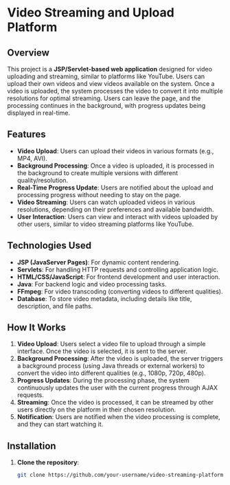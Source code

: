 # Video Streaming and Upload Platform

## Overview

This project is a **JSP/Servlet-based web application** designed for video uploading and streaming, similar to platforms like YouTube. Users can upload their own videos and view videos available on the system. Once a video is uploaded, the system processes the video to convert it into multiple resolutions for optimal streaming. Users can leave the page, and the processing continues in the background, with progress updates being displayed in real-time.

## Features

- **Video Upload**: Users can upload their videos in various formats (e.g., MP4, AVI).
- **Background Processing**: Once a video is uploaded, it is processed in the background to create multiple versions with different quality/resolution.
- **Real-Time Progress Update**: Users are notified about the upload and processing progress without needing to stay on the page.
- **Video Streaming**: Users can watch uploaded videos in various resolutions, depending on their preferences and available bandwidth.
- **User Interaction**: Users can view and interact with videos uploaded by other users, similar to video streaming platforms like YouTube.
  
## Technologies Used

- **JSP (JavaServer Pages)**: For dynamic content rendering.
- **Servlets**: For handling HTTP requests and controlling application logic.
- **HTML/CSS/JavaScript**: For frontend development and user interaction.
- **Java**: For backend logic and video processing tasks.
- **FFmpeg**: For video transcoding (converting videos to different qualities).
- **Database**: To store video metadata, including details like title, description, and file paths.
  
## How It Works

1. **Video Upload**: Users select a video file to upload through a simple interface. Once the video is selected, it is sent to the server.
2. **Background Processing**: After the video is uploaded, the server triggers a background process (using Java threads or external workers) to convert the video into different qualities (e.g., 1080p, 720p, 480p).
3. **Progress Updates**: During the processing phase, the system continuously updates the user with the current progress through AJAX requests.
4. **Streaming**: Once the video is processed, it can be streamed by other users directly on the platform in their chosen resolution.
5. **Notification**: Users are notified when the video processing is complete, and they can start watching it.

## Installation

1. **Clone the repository**:
   ```bash
   git clone https://github.com/your-username/video-streaming-platform.git

